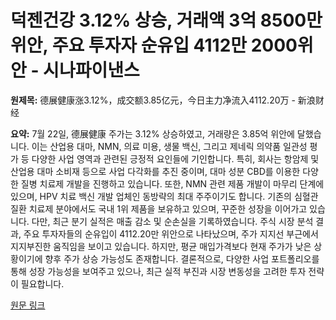 # 덕젠건강 3.12% 상승, 거래액 3억 8500만 위안, 주요 투자자 순유입 4112만 2000위안 - 시나파이낸스

**원제목:** 德展健康涨3.12%，成交额3.85亿元，今日主力净流入4112.20万 - 新浪财经

**요약:** 7월 22일, 德展健康 주가는 3.12% 상승하였고, 거래량은 3.85억 위안에 달했습니다.  이는 산업용 대마, NMN, 의료 미용, 생물 백신, 그리고 제네릭 의약품 일관성 평가 등 다양한 사업 영역과 관련된 긍정적 요인들에 기인합니다.  특히,  회사는 항암제 및 산업용 대마 소비재 등으로 사업 다각화를 추진 중이며,  대마 성분 CBD를 이용한 다양한 질병 치료제 개발을 진행하고 있습니다.  또한, NMN 관련 제품 개발이 마무리 단계에 있으며,  HPV 치료 백신 개발 업체인 동방략의 최대 주주이기도 합니다.  기존의 심혈관 질환 치료제 분야에서도 국내 1위 제품을 보유하고 있으며,  꾸준한 성장을 이어가고 있습니다.  다만, 최근 분기 실적은 매출 감소 및 순손실을 기록하였습니다.  주식 시장 분석 결과,  주요 투자자들의 순유입이 4112.20만 위안으로 나타났으며,  주가 지지선 부근에서 지지부진한 움직임을 보이고 있습니다.  하지만,  평균 매입가격보다 현재 주가가 낮은 상황이기에 향후 주가 상승 가능성도 존재합니다.  결론적으로,  다양한 사업 포트폴리오를 통해 성장 가능성을 보여주고 있으나,  최근 실적 부진과 시장 변동성을 고려한 투자 전략이 필요합니다.

[원문 링크](https://finance.sina.cn/2025-07-22/detail-infhiqhu4068935.d.html?vt=4)
